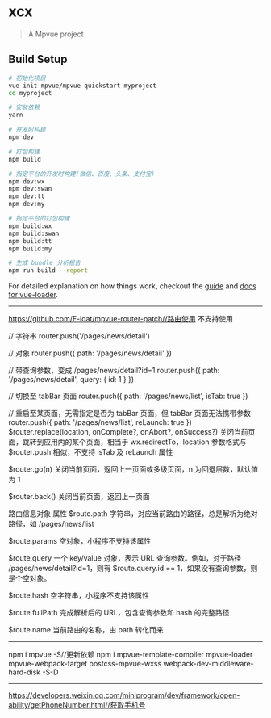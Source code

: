 # xcx

> A Mpvue project

## Build Setup

``` bash
# 初始化项目
vue init mpvue/mpvue-quickstart myproject
cd myproject

# 安装依赖
yarn

# 开发时构建
npm dev

# 打包构建
npm build

# 指定平台的开发时构建(微信、百度、头条、支付宝)
npm dev:wx
npm dev:swan
npm dev:tt
npm dev:my

# 指定平台的打包构建
npm build:wx
npm build:swan
npm build:tt
npm build:my

# 生成 bundle 分析报告
npm run build --report
```

For detailed explanation on how things work, checkout the [guide](http://vuejs-templates.github.io/webpack/) and [docs for vue-loader](http://vuejs.github.io/vue-loader).


------------------------------------------------------------------------------------------------------------------------------------------
https://github.com/F-loat/mpvue-router-patch//路由使用 不支持使用 <router-link>

// 字符串
router.push('/pages/news/detail')

// 对象
router.push({ path: '/pages/news/detail' })

// 带查询参数，变成 /pages/news/detail?id=1
router.push({ path: '/pages/news/detail', query: { id: 1 } })

// 切换至 tabBar 页面
router.push({ path: '/pages/news/list', isTab: true })

// 重启至某页面，无需指定是否为 tabBar 页面，但 tabBar 页面无法携带参数
router.push({ path: '/pages/news/list', reLaunch: true })
$router.replace(location, onComplete?, onAbort?, onSuccess?)
关闭当前页面，跳转到应用内的某个页面，相当于 wx.redirectTo，location 参数格式与 $router.push 相似，不支持 isTab 及 reLaunch 属性

$router.go(n)
关闭当前页面，返回上一页面或多级页面，n 为回退层数，默认值为 1

$router.back()
关闭当前页面，返回上一页面

路由信息对象
属性
$route.path
字符串，对应当前路由的路径，总是解析为绝对路径，如 /pages/news/list

$route.params
空对象，小程序不支持该属性

$route.query
一个 key/value 对象，表示 URL 查询参数。例如，对于路径 /pages/news/detail?id=1，则有 $route.query.id == 1，如果没有查询参数，则是个空对象。

$route.hash
空字符串，小程序不支持该属性

$route.fullPath
完成解析后的 URL，包含查询参数和 hash 的完整路径

$route.name
当前路由的名称，由 path 转化而来


------------------------------------------------------------------------------------------------------------------------------------------





npm i mpvue -S//更新依赖
npm i mpvue-template-compiler mpvue-loader mpvue-webpack-target postcss-mpvue-wxss webpack-dev-middleware-hard-disk -S-D


------------------------------------------------------------------------------------------------------------------------------------------

https://developers.weixin.qq.com/miniprogram/dev/framework/open-ability/getPhoneNumber.html//获取手机号
